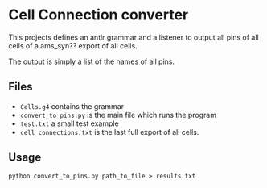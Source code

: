 # Cell Connection converter

This projects defines an antlr grammar and a listener to output all pins of all cells of a ams_syn?? export of all cells.

The output is simply a list of the names of all pins.

## Files
 - `Cells.g4` contains the grammar
 - `convert_to_pins.py` is the main file which runs the program
 - `test.txt` a small test example
 - `cell_connections.txt` is the last full export of all cells.

## Usage
    python convert_to_pins.py path_to_file > results.txt
